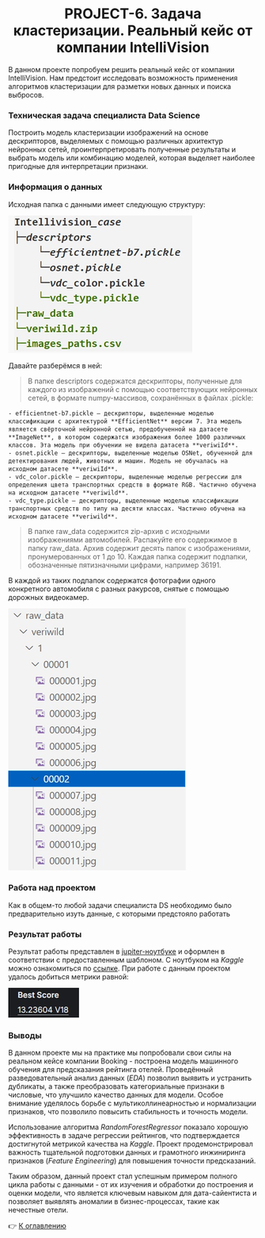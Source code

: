 # <center> PROJECT-6. Задача кластеризации. Реальный кейс от компании IntelliVision

В данном проекте попробуем решить реальный кейс от компании IntelliVision. Нам предстоит исследовать возможность применения алгоритмов кластеризации для разметки новых данных и поиска выбросов.

### Техническая задача специалиста Data Science

Построить модель кластеризации изображений на основе дескрипторов, выделяемых с помощью различных архитектур нейронных сетей, проинтерпретировать полученные результаты и выбрать модель или комбинацию моделей, которая выделяет наиболее пригодные для интерпретации признаки.

### Информация о данных

Исходная папка с данными имеет следующую структуру:

<img src=Images/Screen1.jpg>

Давайте разберёмся в ней:

>В папке descriptors содержатся дескрипторы, полученные для каждого из изображений с помощью соответствующих нейронных сетей, в формате numpy-массивов, сохранённых в файлах .pickle:

    - efficientnet-b7.pickle — дескрипторы, выделенные моделью классификации с архитектурой **EfficientNet** версии 7. Эта модель является свёрточной нейронной сетью, предобученной на датасете **ImageNet**, в котором содержатся изображения более 1000 различных классов. Эта модель при обучении не видела датасета **veriwiId**.
    - osnet.pickle — дескрипторы, выделенные моделью OSNet, обученной для детектирования людей, животных и машин. Модель не обучалась на исходном датасете **veriwiId**.
    - vdc_color.pickle — дескрипторы, выделенные моделью регрессии для определения цвета транспортных средств в формате RGB. Частично обучена на исходном датасете **veriwild**.
    - vdc_type.pickle — дескрипторы, выделенные моделью классификации транспортных средств по типу на десяти классах. Частично обучена на исходном датасете **veriwild**.
>В папке raw_data содержится zip-архив с исходными изображениями автомобилей. Распакуйте его содержимое в папку raw_data. Архив содержит десять папок с изображениями, пронумерованных от 1 до 10. Каждая папка содержит подпапки, обозначенные пятизначными цифрами, например 36191.

В каждой из таких подпапок содержатся фотографии одного конкретного автомобиля с разных ракурсов, снятые с помощью дорожных видеокамер.

<img src=Images/Screen2.jpg>

### Работа над проектом

Как в общем-то любой задачи специалиста DS необходимо было предварительно изуть данные, с которыми предстояло работать

### Результат работы

Результат работы представлен в [jupiter-ноутбуке](https://github.com/romash23/project-3/blob/master/BaseLine_by_romash23.ipynb) и оформлен в соответствии с предоставленным шаблоном. С ноутбуком на *Kaggle* можно ознакомиться по [ссылке](https://www.kaggle.com/code/romash23/baseline-by-romash23). При работе с данным проектом удалось добиться метрики равной:

<img src=https://raw.githubusercontent.com/romash23/project-3/refs/heads/master/Score.jpg>

### Выводы

В данном проекте мы на практике мы попробовали свои силы на реальном кейсе компании Booking - построена модель машинного обучения для предсказания рейтинга отелей. Проведённый разведовательный анализ данных (*EDA*) позволил выявить и устранить дубликаты, а также преобразовать категориальные признаки в числовые, что улучшило качество данных для модели. Особое внимание уделялось борьбе с мультиколлинеарностью и нормализации признаков, что позволило повысить стабильность и точность модели.

Использование алгоритма *RandomForestRegressor* показало хорошую эффективность в задаче регрессии рейтингов, что подтверждается достигнутой метрикой качества на *Kaggle*. Проект продемонстрировал важность тщательной подготовки данных и грамотного инжиниринга признаков (*Feature Engineering*) для повышения точности предсказаний.

Таким образом, данный проект стал успешным примером полного цикла работы с данными - от их изучения и обработки до построения и оценки модели, что является ключевым навыком для дата-сайентиста и позволяет выявлять аномалии в бизнес-процессах, такие как нечестные отели.

:point_right: [К оглавлению](#Оглавление)
